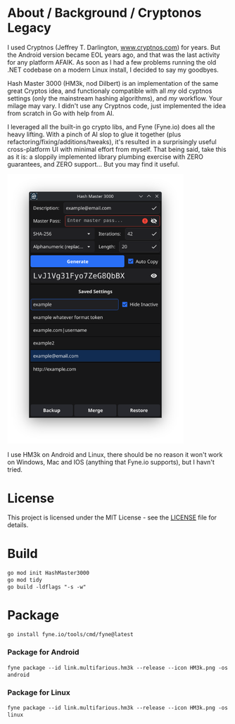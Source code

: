 # About / Background / Cryptonos Legacy

I used Cryptnos (Jeffrey T. Darlington, www.cryptnos.com) for years. But the Android version became EOL years ago, and that was the last activity for any platform AFAIK.
As soon as I had a few problems running the old .NET codebase on a modern Linux install, I decided to say my goodbyes.

Hash Master 3000 (HM3k, nod Dilbert) is an implementation of the same great Cryptos idea, and functionaly compatible with all *my* old cyptnos settings (only the mainstream hashing algorithms), and *my* workflow. Your milage may vary.
I didn't use any Cryptnos code, just implemented the idea from scratch in Go with help from AI.

I leveraged all the built-in go crypto libs, and Fyne (Fyne.io) does all the heavy lifting.
With a pinch of AI slop to glue it together (plus refactoring/fixing/additions/tweaks), it's resulted in a surprisingly useful cross-platform UI with minimal effort from myself.
That being said, take this as it is: a sloppily implemented library plumbing exercise with ZERO guarantees, and ZERO support... But you may find it useful.

<img src="screenshots/HM3k_example.png" alt="App Screenshot" width="400">

I use HM3k on Android and Linux, there should be no reason it won't work on Windows, Mac and IOS (anything that Fyne.io supports), but I havn't tried.

# License

This project is licensed under the MIT License - see the [LICENSE](LICENSE) file for details.

# Build
```
go mod init HashMaster3000
go mod tidy
go build -ldflags "-s -w"
```
# Package
```
go install fyne.io/tools/cmd/fyne@latest
```
### Package for Android
```
fyne package --id link.multifarious.hm3k --release --icon HM3k.png -os android
```
### Package for Linux
```
fyne package --id link.multifarious.hm3k --release --icon HM3k.png -os linux
```
